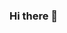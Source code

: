 ### Hi there 👋

<!--
**gurnoork/gurnoork** is a ✨ _special_ ✨ repository because its `README.md` (this file) appears on your GitHub profile.
[![Header](https://raw.githubusercontent.com/MartinHeinz/<OWNER>/<OWNER>/readme_header.png "Header")](https://some-url.dev/)
# Hello, folks! <img src="https://raw.githubusercontent.com/gurnoork/gurnoork/master/wave.gif" width="30px">
<img align="center" src="https://github-readme-stats.vercel.app/api/?username=<gurnoork>&theme=<dark>" />
[![My GitHub Stats](https://github-readme-stats.vercel.app/api/?username=gurnoork&count_private=true&theme=tokyonight&showicons=true)]()
[![My GitHub Language Stats](https://github-readme-stats.vercel.app/api/top-langs/?username=gurnoork&langs_count=5&theme=tokyonight)]()
![Anurag's github stats](https://github-readme-stats.vercel.app/api?username=gurnoork)
[![Dev.to](https://github-readme-stats.vercel.app/api/pin/?username=gurnoork&repo=dev.to)](https://github.com/gurnoork/dev.to)
[![Top Langs](https://github-readme-stats.vercel.app/api/top-langs/?username=gurnoork)](https://github.com/gurnoork/github-readme-stats)

Here are some ideas to get you started:

- 🔭 I’m currently working on ...
- 🌱 I’m currently learning ...
- 👯 I’m looking to collaborate on ...
- 🤔 I’m looking for help with ...
- 💬 Ask me about ...
- 📫 How to reach me: ...
- 😄 Pronouns: ...
- ⚡ Fun fact: ...
-->
